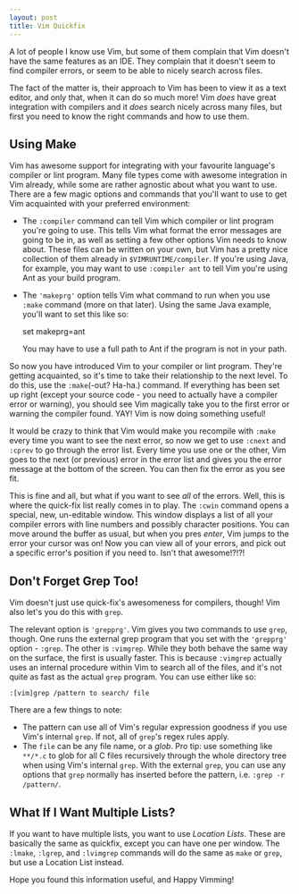 ```yaml
---
layout: post
title: Vim Quickfix
---
```


A lot of people I know use Vim, but some of them complain that Vim doesn't have
the same features as an IDE. They complain that it doesn't seem to find compiler
errors, or seem to be able to nicely search across files.

The fact of the matter is, their approach to Vim has been to view it as a text
editor, and only that, when it can do so much more!  Vim *does* have great
integration with compilers and it *does* search nicely across many files, but
first you need to know the right commands and how to use them.

Using Make
----------

Vim has awesome support for integrating with your favourite language's compiler
or lint program.  Many file types come with awesome integration in Vim already,
while some are rather agnostic about what you want to use.  There are a few
magic options and commands that you'll want to use to get Vim acquainted with
your preferred environment:

* The `:compiler` command can tell Vim which compiler or lint program  you're
  going to use.  This tells Vim what format the error messages are going to be
  in, as well as setting a few other options Vim needs to know about.  These
  files can be written on your own, but Vim has a pretty nice collection of them
  already in `$VIMRUNTIME/compiler`. If you're using Java, for example, you may
  want to use `:compiler ant` to tell Vim you're using Ant as your build
  program.
* The `'makeprg'` option tells Vim what command to run when you use `:make`
  command (more on that later). Using the same Java example, you'll want to set
  this like so:

    set makeprg=ant

  You may have to use a full path to Ant if the program is not in your path.

So now you have introduced Vim to your compiler or lint program. They're getting
acquainted, so it's time to take their relationship to the next level. To do
this, use the `:make`(-out? Ha-ha.) command. If everything has been set up right
(except your source code - you need to actually have a compiler error or
warning), you should see Vim magically take you to the first error or warning
the compiler found. YAY! Vim is now doing something useful!

It would be crazy to think that Vim would make you recompile with `:make` every
time you want to see the next error, so now we get to use `:cnext` and `:cprev`
to go through the error list.  Every time you use one or the other, Vim goes to
the next (or previous) error in the error list and gives you the error message
at the bottom of the screen.  You can then fix the error as you see fit.

This is fine and all, but what if you want to see *all* of the errors. Well,
this is where the quick-fix list really comes in to play.  The `:cwin` command
opens a special, new, un-editable window. This window displays a list of all
your compiler errors with line numbers and possibly character positions.  You
can move around the buffer as usual, but when you pres *enter*, Vim jumps to the
error your cursor was on!  Now you can view all of your errors, and pick out a
specific error's position if you need to. Isn't that awesome!?!?!

Don't Forget Grep Too!
----------------------

Vim doesn't just use quick-fix's awesomeness for compilers, though!  Vim also
let's you do this with `grep`.

The relevant option is `'grepprg'`. Vim gives you two commands to use `grep`,
though. One runs the external grep program that you set with the `'grepprg'`
option - `:grep`.  The other is `:vimgrep`. While they both behave the same way
on the surface, the first is usually faster. This is because `:vimgrep` actually
uses an internal procedure within Vim to search all of the files, and it's not
quite as fast as the actual `grep` program. You can use either like so:

    :[vim]grep /pattern to search/ file

There are a few things to note:
* The pattern can use all of Vim's regular expression goodness if you use Vim's
  internal `grep`. If not, all of `grep`'s regex rules apply.
* The `file` can be any file name, or a *glob*.  Pro tip: use something like
  `**/*.c` to glob for all C files recursively through the whole directory tree
  when using Vim's internal `grep`. With the external `grep`, you can use any
  options that `grep` normally has inserted before the pattern, i.e. `:grep -r
  /pattern/`.

What If I Want Multiple Lists?
------------------------------

If you want to have multiple lists, you want to use *Location Lists*. These are
basically the same as quickfix, except you can have one per window. The
`:lmake`, `:lgrep`, and `:lvimgrep` commands will do the same as `make` or `grep`,
but use a Location List instead.


Hope you found this information useful, and Happy Vimming!
